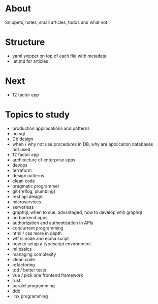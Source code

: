 # About
Snippets, notes, small articles, todos and what not.

# Structure
- yaml snippet on top of each file with metadata
- .at.md for articles

# Next
- 12 factor app

# Topics to study
- production appliacations and patterns
- no sql
- Db design
- when / why not use procedures in DB, why are applicaiton databases not used
- 12 factor app
- architecture of enterprise apps
- devops
- terraform
- design patterns
- clean code
- pragmatic programmer
- git (reflog, plumbing)
- rest api design
- microservices
- serverless
- graphql, when to sue, advantaged, how to develop wtih graphql
- no backend apps
- authorization and authentication in APIs
- concurrent programming
- html / css more in depth
- wtf is node and ecma script
- how to setup a typescript environment
- ml basics
- managing complexity
- clean code
- refactoring
- tdd / better tests
- vue / pick one frontend framework
- rust
- paralel programming
- ddd
- linx programming
